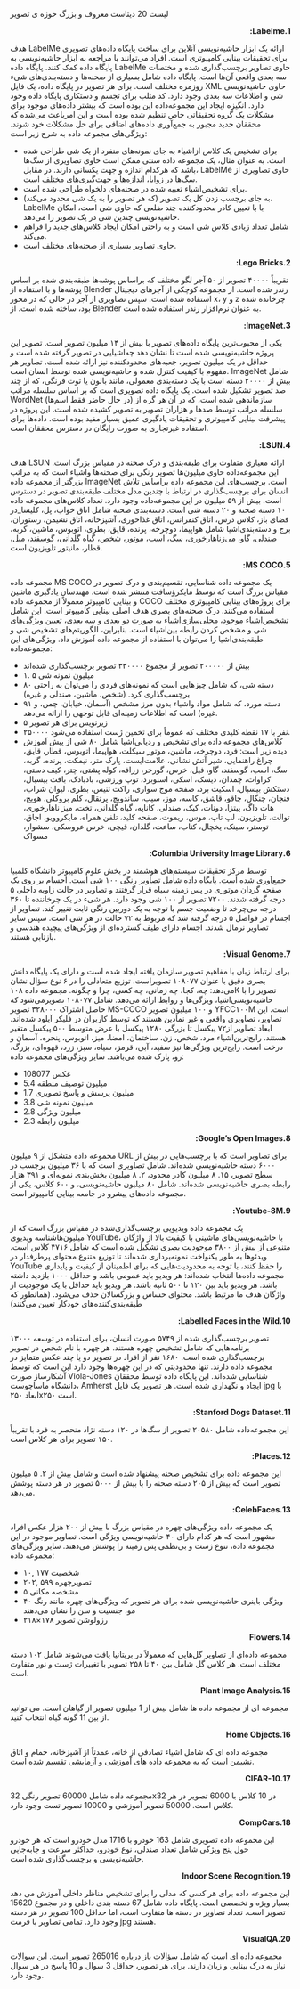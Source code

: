 لیست 20 دیتاست معروف و بزرگ حوزه ی تصویر 
<p dir='rtl' align='right'>
<b>1.Labelme:</b>
 
 هدف LabelMe ارائه یک ابزار حاشیه‌نویسی آنلاین برای ساخت پایگاه داده‌های تصویری برای تحقیقات بینایی کامپیوتری است. افراد می‌توانند با مراجعه به ابزار حاشیه‌نویسی به پایگاه داده کمک کنند. پایگاه داده LabelMe حاوی تصاویر برچسب‌گذاری شده و مختصات سه بعدی واقعی آن‌ها است. پایگاه داده شامل بسیاری از صحنه‌ها و دسته‌بندی‌های شیء روزمره مختلف است. برای هر تصویر در پایگاه داده، یک فایل XML حاوی حاشیه‌نویسی شی و اطلاعات سه بعدی وجود دارد. کد متلب برای تجسم و دستکاری پایگاه داده وجود دارد. انگیزه ایجاد این مجموعه‌داده این بوده است که بیشتر داده‌های موجود برای مشکلات یک گروه تحقیقاتی خاص تنظیم شده بوده است و این امرباعث می‌شده که محققان جدید مجبور به جمع‌آوری داده‌های اضافی برای حل مشکلات خود شوند. ویژگی‌های مجموعه داده به شرح زیر است:
- برای تشخیص یک کلاس از‌اشیاء به جای نمونه‌های منفرد از یک شی طراحی شده است. به عنوان مثال، یک مجموعه داده سنتی ممکن است حاوی تصاویری از سگ‌ها باشد که هرکدام اندازه و جهت یکسانی دارند. در مقابل، LabelMe حاوی تصاویری از سگ‌ها در زوایا، اندازه‌ها و جهت‌گیری‌های مختلف است.
- برای تشخیص‌اشیاء تعبیه شده در صحنه‌های دلخواه طراحی شده است.
- به جای برچسب زدن کل یک تصویر (که هر تصویر را به یک شی محدود می‌کند)، LabelMe با با تعیین کادر محدود‌کننده چند ضلعی که حاوی شی است، امکان حاشیه‌نویسی چندین شی در یک تصویر را می‌دهد.
- شامل تعداد زیادی کلاس شی است و به راحتی امکان ایجاد کلاس‌های جدید را فراهم می‌کند.
- حاوی تصاویر بسیاری از صحنه‌های مختلف است.
<p dir='rtl' align='right'>
<b>2.Lego Bricks:</b>

تقریباً ۴۰۰۰۰ تصویر از ۵۰ آجر لگو مختلف که براساس پوشه‌ها طبقه‌بندی شده بر اساس پوشه‌ها و با استفاده از Blender رندر شده است. از مجموعه کوچکی از آجر‌های دیجیتال استفاده شده است. سپس تصاویری از آجر در حالی که در محور x، y و z چرخانده شده بود، ساخته شده است. از Blender به عنوان نرم‌افزار رندر استفاده شده است.

<p dir='rtl' align='right'>
<b>3.ImageNet:</b>

 یکی از محبوب‌ترین پایگاه داده‌های تصویر با بیش از ۱۴ میلیون تصویر است. تصویر این پروژه حاشیه‌نویسی شده است تا نشان دهد چه‌اشیایی در تصویر گرفته شده است و حداقل در یک میلیون تصویر، جعبه‌های محدودکننده نیز ارائه شده است. تصاویر هر مفهوم با کیفیت کنترل شده و حاشیه‌نویسی شده توسط انسان است. ImageNet شامل بیش از ۲۰۰۰۰ دسته است با یک دسته‌بندی معمولی، مانند بالون یا توت فرنگی، که از چند صد تصویر تشکیل شده است. یک پایگاه داده تصویری است که بر اساس سلسله مراتب WordNet (در حال حاضر فقط اسم‌ها) سازماندهی شده است، که در آن هر گره از سلسله مراتب توسط صد‌ها و هزاران تصویر به تصویر کشیده شده است. این پروژه در پیشرفت بینایی کامپیوتری و تحقیقات یادگیری عمیق بسیار مفید بوده است. داده‌ها برای استفاده غیرتجاری به صورت رایگان در دسترس محققان است.

<p dir='rtl' align='right'>
<b>4.LSUN:</b>

هدف LSUN ارائه معیاری متفاوت برای طبقه‌بندی و درک صحنه در مقیاس بزرگ است. این مجموعه‌داده حاوی میلیون‌ها تصویر رنگی برای صحنه‌ها و‌اشیاء است که به مراتب بزرگتر از مجموعه داده ImageNet است. برچسب‌های این مجموعه داده براساس تلاش انسان برای برچسب‌گذاری در ارتباط با چندین مدل مختلف طبقه‌بندی تصویر در دسترس است. بیش از ۵۹ میلیون در این مجموعه‌داده وجود دارد. تعداد کلاس‌های مجموعه داده ۱۰ دسته صحنه و ۲۰ دسته شی است. دسته‌بندی صحنه شامل اتاق خواب، پل، کلیسا_در فضای باز، کلاس درس، اتاق کنفرانس، اتاق غذاخوری، آشپزخانه، اتاق نشیمن، رستوران، برج و دسته‌بندی‌اشیا شامل هواپیما، دوچرخه، پرنده، قایق، بطری، اتوبوس، ماشین، گربه، صندلی، گاو، می‌زناهارخوری، سگ، اسب، موتور، شخص، گیاه گلدانی، گوسفند، مبل، قطار، ‌مانیتور تلویزیون است.
 
<p dir='rtl' align='right'>
<b>5.MS COCO:</b>
 
مجموعه داده MS COCO یک مجموعه داده شناسایی، تقسیم‌بندی و درک تصویر در مقیاس بزرگ است که توسط مایکرؤسافت منتشر شده است. مهندسان یادگیری ماشین و بینایی کامپیوتر معمولاً از مجموعه داده COCO برای پروژه‌های بینایی کامپیوتری مختلف استفاده می‌کنند. درک صحنه‌های بصری هدف اصلی بینایی کامپیوتر است. این شامل تشخیص‌اشیاء موجود، محلی‌سازی‌اشیاء به صورت دو بعدی و سه بعدی، تعیین ویژگی‌های شی و مشخص کردن رابطه بین‌اشیاء است. بنابراین، الگوریتم‌های تشخیص شی و طبقه‌بندی‌اشیا را می‌توان با استفاده از مجموعه داده آموزش داد. ویژگی‌های این مجموعه‌داده:

- بیش از ۲۰۰۰۰۰ تصویر از مجموع ۳۳۰۰۰۰ تصویر برچسب‌گذاری شده‌اند
- ۱. ۵ میلیون نمونه شی
- ۸۰ دسته شی، که شامل چیز‌هایی است که نمونه‌های فردی را می‌توان به راحتی برچسب‌گذاری کرد. (شخص، ماشین، صندلی و غیره)
- ۹۱ دسته مورد، که شامل مواد و‌اشیاء بدون مرز مشخص (آسمان، خیابان، چمن، و غیره) است که اطلاعات زمینه‌ای قابل توجهی را ارائه می‌دهد.
- ۵ زیرنویس برای هر تصویر
- ۲۵۰۰۰۰ نفر با ۱۷ نقطه کلیدی مختلف که عموماً برای تخمین ژست استفاده می‌شود.
- کلاس‌های مجموعه داده برای تشخیص و ردیابی‌اشیا شامل ۸۰ شی از پیش آموزش دیده زیر است: فرد، دوچرخه، ماشین، موتور سیکلت، هواپیما، اتوبوس، قطار، قایق، چراغ راهنمایی، شیر آتش نشانی، علامت‌ایست، پارک متر، نیمکت، پرنده، گربه، سگ، اسب، گوسفند، گاو، فیل، خرس، گورخر، زرافه، کوله پشتی، چتر، کیف دستی، کراوات، چمدان، دیسک، اسکی، اسنوبرد، توپ ورزشی، بادبادک، بافت بیسبال، دستکش بیسبال، اسکیت برد، صفحه موج سواری، راکت تنیس، بطری، لیوان شراب، فنجان، چنگال، چاقو، قاشق، کاسه، موز، سیب، ساندویچ، پرتقال، کلم بروکلی، هویج، هات داگ، پیتزا، دونات، کیک، صندلی، کاناپه، گیاه گلدانی، تخت، میز ناهارخوری، توالت، تلویزیون، لپ تاپ، موس، ریموت، صفحه کلید، تلفن همراه، مایکروویو، اجاق، توستر، سینک، یخچال، کتاب، ساعت، گلدان، قیچی، خرس عروسکی، سشوار، مسواک
 
<p dir='rtl' align='right'>
<b>6.Columbia University Image Library:</b>

توسط مرکز تحقیقات سیستم‌های هوشمند در بخش علوم کامپیوتر دانشگاه کلمبیا جمع‌آوری شده است. پایگاه داده شامل تصاویر رنگی ۱۰۰ شی است. اجسام بر روی یک صفحه گردان موتوری در پس زمینه سیاه قرار گرفتند و تصاویر در حالت زاویه داخلی ۵ درجه گرفته شدند. ۷۲۰۰ تصویر از ۱۰۰ شی وجود دارد. هر شیء در یک چرخاننده تا ۳۶۰ درجه می‌چرخد تا وضعیت جسم با توجه به یک دوربین رنگی ثابت تغییر کند. تصاویر از اجسام در فواصل ۵ درجه گرفته شد که مربوط به ۷۲ حالت در هر شی است. سپس سایز تصاویر نرمال شدند. اجسام دارای طیف گسترده‌ای از ویژگی‌های پیچیده هندسی و بازتابی هستند.

<p dir='rtl' align='right'>
<b>7.Visual Genome:</b>

برای ارتباط زبان با مفاهیم تصویر سازمان یافته ایجاد شده است و دارای یک پایگاه دانش بصری دقیق با عنوان ۱۰۸۰۷۷ تصویراست. توزیع متعادلی را در ۶ نوع سؤال نشان می‌دهد: چه، کجا، چه زمانی، چه کسی، چرا و چگونه. مجموعه داده ۱۰۸K تصویر را با حاشیه‌نویسی‌اشیا، ویژگی‌ها و روابط ارائه می‌دهد. شامل ۱۰۸۰۷۷ تصویرمی‌شود که حاصل اشتراک ۳۲۸۰۰۰ تصویر MS-COCO و ۱۰۰ میلیون تصویر YFCC۱۰۰M است. این تصاویر، تصاویری واقعی و غیر نمادین هستند که توسط کاربران در فلیکر آپلود شده‌اند. ابعاد تصاویر از۷۲ پیکسل تا بزرگی ۱۲۸۰ پیکسل با عرض متوسط ​​۵۰۰ پیکسل متغیر هستند. رایج‌ترین‌اشیاء مرد، شخص، زن، ساختمان، امضا، میز، اتوبوس، پنجره، آسمان و درخت است. رایج‌ترین ویژگی‌ها نیز سفید، آبی، قرمز، سیاه، سبز، زرد، قهوه‌ای، بزرگ، رو، پارک شده می‌باشد. سایر ویژگی‌های مجموعه داده:
- 108077 عکس
- 5.4 میلیون توصیف منطقه
- 1.7 میلیون پرسش و پاسخ تصویری
- 3.8 میلیون نمونه شی
- 2.8 میلیون ویژگی
- 2.3 میلیون رابطه

<p dir='rtl' align='right'>
<b>8.Google’s Open Images:</b>

مجموعه داده متشکل از ۹ میلیون URL برای تصاویر است که با برچسب‌هایی در بیش از ۶۰۰۰ دسته حاشیه‌نویسی شده‌اند. شامل تصاویری است که با ۳۶ میلیون برچسب در سطح تصویر، ۱۵. ۸ میلیون کادر محدود، ۲. ۸ میلیون بخش‌بندی نمونه‌ای و ۳۹۱ هزار رابطه بصری حاشیه‌نویسی شده‌اند. شامل ۸۰ میلیون حاشیه‌نویسی، و ۶۰۰ کلاس، یکی از مجموعه داده‌های پیشرو در جامعه بینایی کامپیوتر است.

<p dir='rtl' align='right'>
<b>9.Youtube-8M:</b>

یک مجموعه داده ویدیویی برچسب‌گذاری‌شده در مقیاس بزرگ است که از میلیون‌ها‌شناسه ویدیوی YouTube، با حاشیه‌نویسی‌های ماشینی با کیفیت بالا از واژگان متنوعی از بیش از ۳۸۰۰ موجودیت بصری تشکیل شده است که شامل ۴۷۱۶ کلاس است. ویدئو‌ها به طور یکنواخت نمونه‌برداری شده‌اند تا توزیع متنوع محتوای پرطرفدار در YouTube را حفظ کنند، با توجه به محدودیت‌هایی که برای اطمینان از کیفیت و پایداری مجموعه داده‌ها انتخاب شده‌اند:
هر ویدیو باید عمومی باشد و حداقل ۱۰۰۰ بازدید داشته باشد.
هر ویدیو باید بین ۱۲۰ تا ۵۰۰ ثانیه باشد.
هر ویدیو باید حداقل با یک موجودیت از واژگان هدف ما مرتبط باشد.
محتوای حساس و بزرگسالان حذف می‌شود. (همانطور که طبقه‌بندی‌کننده‌های خودکار تعیین می‌کنند)

<p dir='rtl' align='right'>
<b>10.Labelled Faces in the Wild:</b>

۱۳۰۰۰ تصویر برچسب‌گذاری شده از ۵۷۴۹ صورت انسان، برای استفاده در توسعه برنامه‌هایی که شامل تشخیص چهره هستند. هر چهره با نام شخص در تصویر برچسب‌گذاری شده است. ۱۶۸۰ نفر از افراد در تصویر دو یا چند عکس متمایز در مجموعه داده دارند. تنها محدودیتی که در این چهره‌ها وجود دارد این است که توسط آشکارساز صورت Viola-Jones شناسایی شده‌اند. این پایگاه داده توسط محققان دانشگاه ماساچوست، Amherst ایجاد و نگهداری شده است. هر تصویر یک فایل jpg با ابعاد ۲۵۰x۲۵۰ است.

<p dir='rtl' align='right'>
<b>11.Stanford Dogs Dataset:</b>

این مجموعه‌داده شامل ۲۰۵۸۰ تصویر از سگ‌ها در ۱۲۰ دسته نژاد منحصر به فرد با تقریباً ۱۵۰ تصویر برای هر کلاس است.

<p dir='rtl' align='right'>
<b>12.Places:</b>

این مجموعه داده برای تشخیص صحنه پیشنهاد شده است و شامل بیش از ۲. ۵ میلیون تصویر است که بیش از ۲۰۵ دسته صحنه را با بیش از ۵۰۰۰ تصویر در هر دسته پوشش می‌دهد.

<p dir='rtl' align='right'>
<b>13.CelebFaces:</b>

یک مجموعه داده ویژگی‌های چهره در مقیاس بزرگ با بیش از ۲۰۰ هزار عکس افراد مشهور است که هر کدام دارای ۴۰ حاشیه‌نویسی ویژگی است. تصاویر موجود در این مجموعه داده، تنوع ژست و بی‌نظمی پس زمینه را پوشش می‌دهند. سایر ویژگی‌های مجموعه داده:
- ۱۰, ۱۷۷ شخصیت
- ۲۰۲, ۵۹۹ تصویرچهره
- ۵ مشخصه مکانی
- ۴۰ ویژگی باینری حاشیه‌نویسی شده برای هر تصویر که ویژگی‌های چهره مانند رنگ مو، جنسیت و سن را نشان می‌دهند
- رزولوشن تصویر ۱۷۸×۲۱۸
<p dir='rtl' align='right'>
<b>14.Flowers</b>

مجموعه داده‌ای از تصاویر گل‌هایی که معمولاً در بریتانیا یافت می‌شوند شامل ۱۰۲ دسته مختلف است. هر کلاس گل شامل بین ۴۰ تا ۲۵۸ تصویر با تغییرات ژست و نور متفاوت است.

<p dir='rtl' align='right'>
<b>15.Plant Image Analysis</b>

 مجموعه ای از مجموعه داده ها شامل بیش از 1 میلیون تصویر از گیاهان است. می توانید از بین 11 گونه گیاه انتخاب کنید.


<p dir='rtl' align='right'>
<b>16.Home Objects</b>

مجموعه داده ای که شامل اشیاء تصادفی از خانه، عمدتاً از آشپزخانه، حمام و اتاق نشیمن است که به مجموعه داده های آموزشی و آزمایشی تقسیم شده است.

<p dir='rtl' align='right'>
<b>17.CIFAR-10</b>

مجموعه داده  شامل 60000 تصویر رنگی 32x32 در 10 کلاس با 6000 تصویر در هر کلاس است. 50000 تصویر آموزشی و 10000 تصویر تست وجود دارد.


<p dir='rtl' align='right'>
<b>18.CompCars</b>

این مجموعه داده تصویری شامل 163 خودرو با 1716 مدل خودرو است که هر خودرو حول پنج ویژگی شامل تعداد صندلی، نوع خودرو، حداکثر سرعت و جابه‌جایی حاشیه‌نویسی و برچسب‌گذاری شده است.


<p dir='rtl' align='right'>
<b>19.Indoor Scene Recognition</b>

این مجموعه داده برای هر کسی که مدلی را برای تشخیص مناظر داخلی آموزش می دهد بسیار ویژه و تخصصی است. پایگاه داده شامل 67 دسته بندی داخلی و در مجموع 15620 تصویر است. تعداد تصاویر در دسته ها متفاوت است، اما حداقل 100 تصویر در هر دسته وجود دارد. تمامی تصاویر با فرمت jpg هستند.


<p dir='rtl' align='right'>
<b>20.VisualQA</b>

مجموعه داده ای است که شامل سؤالات باز درباره 265016 تصویر است. این سوالات نیاز به درک بینایی و زبان دارند. برای هر تصویر، حداقل 3 سوال و 10 پاسخ در هر سوال وجود دارد.











</p>

